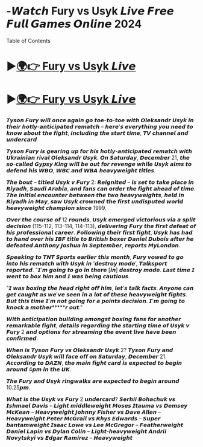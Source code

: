 
# -𝙒𝙖𝙩𝙘𝙝 Fury vs Usyk 𝙇𝙞𝙫𝙚 𝙁𝙧𝙚𝙚 𝙁𝙪𝙡𝙡 𝙂𝙖𝙢𝙚𝙨 𝙊𝙣𝙡𝙞𝙣𝙚 2024
Table of Contents
# ►[🌍👉 Fury vs Usyk 𝙇𝙞𝙫𝙚](https://furyusyk.online)
# ►[🌍👉 Fury vs Usyk 𝙇𝙞𝙫𝙚](https://furyusyk.online)
𝙏𝙮𝙨𝙤𝙣 𝙁𝙪𝙧𝙮 𝙬𝙞𝙡𝙡 𝙤𝙣𝙘𝙚 𝙖𝙜𝙖𝙞𝙣 𝙜𝙤 𝙩𝙤𝙚-𝙩𝙤-𝙩𝙤𝙚 𝙬𝙞𝙩𝙝 𝙊𝙡𝙚𝙠𝙨𝙖𝙣𝙙𝙧 𝙐𝙨𝙮𝙠 𝙞𝙣 𝙩𝙝𝙚𝙞𝙧 𝙝𝙤𝙩𝙡𝙮-𝙖𝙣𝙩𝙞𝙘𝙞𝙥𝙖𝙩𝙚𝙙 𝙧𝙚𝙢𝙖𝙩𝙘𝙝 – 𝙝𝙚𝙧𝙚'𝙨 𝙚𝙫𝙚𝙧𝙮𝙩𝙝𝙞𝙣𝙜 𝙮𝙤𝙪 𝙣𝙚𝙚𝙙 𝙩𝙤 𝙠𝙣𝙤𝙬 𝙖𝙗𝙤𝙪𝙩 𝙩𝙝𝙚 𝙛𝙞𝙜𝙝𝙩, 𝙞𝙣𝙘𝙡𝙪𝙙𝙞𝙣𝙜 𝙩𝙝𝙚 𝙨𝙩𝙖𝙧𝙩 𝙩𝙞𝙢𝙚, 𝙏𝙑 𝙘𝙝𝙖𝙣𝙣𝙚𝙡 𝙖𝙣𝙙 𝙪𝙣𝙙𝙚𝙧𝙘𝙖𝙧𝙙

𝙏𝙮𝙨𝙤𝙣 𝙁𝙪𝙧𝙮 𝙞𝙨 𝙜𝙚𝙖𝙧𝙞𝙣𝙜 𝙪𝙥 𝙛𝙤𝙧 𝙝𝙞𝙨 𝙝𝙤𝙩𝙡𝙮-𝙖𝙣𝙩𝙞𝙘𝙞𝙥𝙖𝙩𝙚𝙙 𝙧𝙚𝙢𝙖𝙩𝙘𝙝 𝙬𝙞𝙩𝙝 𝙐𝙠𝙧𝙖𝙞𝙣𝙞𝙖𝙣 𝙧𝙞𝙫𝙖𝙡 𝙊𝙡𝙚𝙠𝙨𝙖𝙣𝙙𝙧 𝙐𝙨𝙮𝙠. 𝙊𝙣 𝙎𝙖𝙩𝙪𝙧𝙙𝙖𝙮, 𝘿𝙚𝙘𝙚𝙢𝙗𝙚𝙧 21, 𝙩𝙝𝙚 𝙨𝙤-𝙘𝙖𝙡𝙡𝙚𝙙 𝙂𝙮𝙥𝙨𝙮 𝙆𝙞𝙣𝙜 𝙬𝙞𝙡𝙡 𝙗𝙚 𝙤𝙪𝙩 𝙛𝙤𝙧 𝙧𝙚𝙫𝙚𝙣𝙜𝙚 𝙬𝙝𝙞𝙡𝙚 𝙐𝙨𝙮𝙠 𝙖𝙞𝙢𝙨 𝙩𝙤 𝙙𝙚𝙛𝙚𝙣𝙙 𝙝𝙞𝙨 𝙒𝘽𝙊, 𝙒𝘽𝘾 𝙖𝙣𝙙 𝙒𝘽𝘼 𝙝𝙚𝙖𝙫𝙮𝙬𝙚𝙞𝙜𝙝𝙩 𝙩𝙞𝙩𝙡𝙚𝙨.

𝙏𝙝𝙚 𝙗𝙤𝙪𝙩 – 𝙩𝙞𝙩𝙡𝙚𝙙 𝙐𝙨𝙮𝙠 𝙫 𝙁𝙪𝙧𝙮 2: 𝙍𝙚𝙞𝙜𝙣𝙞𝙩𝙚𝙙 – 𝙞𝙨 𝙨𝙚𝙩 𝙩𝙤 𝙩𝙖𝙠𝙚 𝙥𝙡𝙖𝙘𝙚 𝙞𝙣 𝙍𝙞𝙮𝙖𝙙𝙝, 𝙎𝙖𝙪𝙙𝙞 𝘼𝙧𝙖𝙗𝙞𝙖, 𝙖𝙣𝙙 𝙛𝙖𝙣𝙨 𝙘𝙖𝙣 𝙤𝙧𝙙𝙚𝙧 𝙩𝙝𝙚 𝙛𝙞𝙜𝙝𝙩 𝙖𝙝𝙚𝙖𝙙 𝙤𝙛 𝙩𝙞𝙢𝙚. 𝙏𝙝𝙚 𝙞𝙣𝙞𝙩𝙞𝙖𝙡 𝙚𝙣𝙘𝙤𝙪𝙣𝙩𝙚𝙧 𝙗𝙚𝙩𝙬𝙚𝙚𝙣 𝙩𝙝𝙚 𝙩𝙬𝙤 𝙝𝙚𝙖𝙫𝙮𝙬𝙚𝙞𝙜𝙝𝙩𝙨, 𝙝𝙚𝙡𝙙 𝙞𝙣 𝙍𝙞𝙮𝙖𝙙𝙝 𝙞𝙣 𝙈𝙖𝙮, 𝙨𝙖𝙬 𝙐𝙨𝙮𝙠 𝙘𝙧𝙤𝙬𝙣𝙚𝙙 𝙩𝙝𝙚 𝙛𝙞𝙧𝙨𝙩 𝙪𝙣𝙙𝙞𝙨𝙥𝙪𝙩𝙚𝙙 𝙬𝙤𝙧𝙡𝙙 𝙝𝙚𝙖𝙫𝙮𝙬𝙚𝙞𝙜𝙝𝙩 𝙘𝙝𝙖𝙢𝙥𝙞𝙤𝙣 𝙨𝙞𝙣𝙘𝙚 1999.

𝙊𝙫𝙚𝙧 𝙩𝙝𝙚 𝙘𝙤𝙪𝙧𝙨𝙚 𝙤𝙛 12 𝙧𝙤𝙪𝙣𝙙𝙨, 𝙐𝙨𝙮𝙠 𝙚𝙢𝙚𝙧𝙜𝙚𝙙 𝙫𝙞𝙘𝙩𝙤𝙧𝙞𝙤𝙪𝙨 𝙫𝙞𝙖 𝙖 𝙨𝙥𝙡𝙞𝙩 𝙙𝙚𝙘𝙞𝙨𝙞𝙤𝙣 (115-112, 113-114, 114-113), 𝙙𝙚𝙡𝙞𝙫𝙚𝙧𝙞𝙣𝙜 𝙁𝙪𝙧𝙮 𝙩𝙝𝙚 𝙛𝙞𝙧𝙨𝙩 𝙙𝙚𝙛𝙚𝙖𝙩 𝙤𝙛 𝙝𝙞𝙨 𝙥𝙧𝙤𝙛𝙚𝙨𝙨𝙞𝙤𝙣𝙖𝙡 𝙘𝙖𝙧𝙚𝙚𝙧. 𝙁𝙤𝙡𝙡𝙤𝙬𝙞𝙣𝙜 𝙩𝙝𝙚𝙞𝙧 𝙛𝙞𝙧𝙨𝙩 𝙛𝙞𝙜𝙝𝙩, 𝙐𝙨𝙮𝙠 𝙝𝙖𝙨 𝙝𝙖𝙙 𝙩𝙤 𝙝𝙖𝙣𝙙 𝙤𝙫𝙚𝙧 𝙝𝙞𝙨 𝙄𝘽𝙁 𝙩𝙞𝙩𝙡𝙚 𝙩𝙤 𝘽𝙧𝙞𝙩𝙞𝙨𝙝 𝙗𝙤𝙭𝙚𝙧 𝘿𝙖𝙣𝙞𝙚𝙡 𝘿𝙪𝙗𝙤𝙞𝙨 𝙖𝙛𝙩𝙚𝙧 𝙝𝙚 𝙙𝙚𝙛𝙚𝙖𝙩𝙚𝙙 𝘼𝙣𝙩𝙝𝙤𝙣𝙮 𝙅𝙤𝙨𝙝𝙪𝙖 𝙞𝙣 𝙎𝙚𝙥𝙩𝙚𝙢𝙗𝙚𝙧, 𝙧𝙚𝙥𝙤𝙧𝙩𝙨 𝙈𝙮𝙇𝙤𝙣𝙙𝙤𝙣.

𝙎𝙥𝙚𝙖𝙠𝙞𝙣𝙜 𝙩𝙤 𝙏𝙉𝙏 𝙎𝙥𝙤𝙧𝙩𝙨 𝙚𝙖𝙧𝙡𝙞𝙚𝙧 𝙩𝙝𝙞𝙨 𝙢𝙤𝙣𝙩𝙝, 𝙁𝙪𝙧𝙮 𝙫𝙤𝙬𝙚𝙙 𝙩𝙤 𝙜𝙤 𝙞𝙣𝙩𝙤 𝙝𝙞𝙨 𝙧𝙚𝙢𝙖𝙩𝙘𝙝 𝙬𝙞𝙩𝙝 𝙐𝙨𝙮𝙠 𝙞𝙣 ‘𝙙𝙚𝙨𝙩𝙧𝙤𝙮 𝙢𝙤𝙙𝙚’, 𝙏𝙖𝙡𝙠𝙨𝙥𝙤𝙧𝙩 𝙧𝙚𝙥𝙤𝙧𝙩𝙚𝙙. "𝙄'𝙢 𝙜𝙤𝙞𝙣𝙜 𝙩𝙤 𝙜𝙤 𝙞𝙣 𝙩𝙝𝙚𝙧𝙚 [𝙞𝙣] 𝙙𝙚𝙨𝙩𝙧𝙤𝙮 𝙢𝙤𝙙𝙚. 𝙇𝙖𝙨𝙩 𝙩𝙞𝙢𝙚 𝙄 𝙬𝙚𝙣𝙩 𝙩𝙤 𝙗𝙤𝙭 𝙝𝙞𝙢 𝙖𝙣𝙙 𝙄 𝙬𝙖𝙨 𝙗𝙚𝙞𝙣𝙜 𝙘𝙖𝙪𝙩𝙞𝙤𝙪𝙨.

"𝙄 𝙬𝙖𝙨 𝙗𝙤𝙭𝙞𝙣𝙜 𝙩𝙝𝙚 𝙝𝙚𝙖𝙙 𝙧𝙞𝙜𝙝𝙩 𝙤𝙛𝙛 𝙝𝙞𝙢, 𝙡𝙚𝙩'𝙨 𝙩𝙖𝙡𝙠 𝙛𝙖𝙘𝙩𝙨. 𝘼𝙣𝙮𝙤𝙣𝙚 𝙘𝙖𝙣 𝙜𝙚𝙩 𝙘𝙖𝙪𝙜𝙝𝙩 𝙖𝙨 𝙬𝙚'𝙫𝙚 𝙨𝙚𝙚𝙣 𝙞𝙣 𝙖 𝙡𝙤𝙩 𝙤𝙛 𝙩𝙝𝙚𝙨𝙚 𝙝𝙚𝙖𝙫𝙮𝙬𝙚𝙞𝙜𝙝𝙩 𝙛𝙞𝙜𝙝𝙩𝙨. 𝘽𝙪𝙩 𝙩𝙝𝙞𝙨 𝙩𝙞𝙢𝙚 𝙄'𝙢 𝙣𝙤𝙩 𝙜𝙤𝙞𝙣𝙜 𝙛𝙤𝙧 𝙖 𝙥𝙤𝙞𝙣𝙩𝙨 𝙙𝙚𝙘𝙞𝙨𝙞𝙤𝙣. 𝙄'𝙢 𝙜𝙤𝙞𝙣𝙜 𝙩𝙤 𝙠𝙣𝙤𝙘𝙠 𝙖 𝙢𝙤𝙩𝙝𝙚𝙧*****𝙧 𝙤𝙪𝙩."

𝙒𝙞𝙩𝙝 𝙖𝙣𝙩𝙞𝙘𝙞𝙥𝙖𝙩𝙞𝙤𝙣 𝙗𝙪𝙞𝙡𝙙𝙞𝙣𝙜 𝙖𝙢𝙤𝙣𝙜𝙨𝙩 𝙗𝙤𝙭𝙞𝙣𝙜 𝙛𝙖𝙣𝙨 𝙛𝙤𝙧 𝙖𝙣𝙤𝙩𝙝𝙚𝙧 𝙧𝙚𝙢𝙖𝙧𝙠𝙖𝙗𝙡𝙚 𝙛𝙞𝙜𝙝𝙩, 𝙙𝙚𝙩𝙖𝙞𝙡𝙨 𝙧𝙚𝙜𝙖𝙧𝙙𝙞𝙣𝙜 𝙩𝙝𝙚 𝙨𝙩𝙖𝙧𝙩𝙞𝙣𝙜 𝙩𝙞𝙢𝙚 𝙤𝙛 𝙐𝙨𝙮𝙠 𝙫 𝙁𝙪𝙧𝙮 2 𝙖𝙣𝙙 𝙤𝙥𝙩𝙞𝙤𝙣𝙨 𝙛𝙤𝙧 𝙨𝙩𝙧𝙚𝙖𝙢𝙞𝙣𝙜 𝙩𝙝𝙚 𝙚𝙫𝙚𝙣𝙩 𝙡𝙞𝙫𝙚 𝙝𝙖𝙫𝙚 𝙗𝙚𝙚𝙣 𝙘𝙤𝙣𝙛𝙞𝙧𝙢𝙚𝙙.

𝙒𝙝𝙚𝙣 𝙞𝙨 𝙏𝙮𝙨𝙤𝙣 𝙁𝙪𝙧𝙮 𝙫𝙨 𝙊𝙡𝙚𝙠𝙨𝙖𝙣𝙙𝙧 𝙐𝙨𝙮𝙠 2? 𝙏𝙮𝙨𝙤𝙣 𝙁𝙪𝙧𝙮 𝙖𝙣𝙙 𝙊𝙡𝙚𝙠𝙨𝙖𝙣𝙙𝙧 𝙐𝙨𝙮𝙠 𝙬𝙞𝙡𝙡 𝙛𝙖𝙘𝙚 𝙤𝙛𝙛 𝙤𝙣 𝙎𝙖𝙩𝙪𝙧𝙙𝙖𝙮, 𝘿𝙚𝙘𝙚𝙢𝙗𝙚𝙧 21. 𝘼𝙘𝙘𝙤𝙧𝙙𝙞𝙣𝙜 𝙩𝙤 𝘿𝘼𝙕𝙉, 𝙩𝙝𝙚 𝙢𝙖𝙞𝙣 𝙛𝙞𝙜𝙝𝙩 𝙘𝙖𝙧𝙙 𝙞𝙨 𝙚𝙭𝙥𝙚𝙘𝙩𝙚𝙙 𝙩𝙤 𝙗𝙚𝙜𝙞𝙣 𝙖𝙧𝙤𝙪𝙣𝙙 4𝙥𝙢 𝙞𝙣 𝙩𝙝𝙚 𝙐𝙆.

𝙏𝙝𝙚 𝙁𝙪𝙧𝙮 𝙖𝙣𝙙 𝙐𝙨𝙮𝙠 𝙧𝙞𝙣𝙜𝙬𝙖𝙡𝙠𝙨 𝙖𝙧𝙚 𝙚𝙭𝙥𝙚𝙘𝙩𝙚𝙙 𝙩𝙤 𝙗𝙚𝙜𝙞𝙣 𝙖𝙧𝙤𝙪𝙣𝙙 10.25𝙥𝙢.

𝙒𝙝𝙖𝙩 𝙞𝙨 𝙩𝙝𝙚 𝙐𝙨𝙮𝙠 𝙫𝙨 𝙁𝙪𝙧𝙮 2 𝙪𝙣𝙙𝙚𝙧𝙘𝙖𝙧𝙙? 𝙎𝙚𝙧𝙝𝙞𝙞 𝘽𝙤𝙝𝙖𝙘𝙝𝙪𝙠 𝙫𝙨 𝙄𝙨𝙝𝙢𝙖𝙚𝙡 𝘿𝙖𝙫𝙞𝙨 – 𝙇𝙞𝙜𝙝𝙩 𝙢𝙞𝙙𝙙𝙡𝙚𝙬𝙚𝙞𝙜𝙝𝙩 𝙈𝙤𝙨𝙚𝙨 𝙄𝙩𝙖𝙪𝙢𝙖 𝙫𝙨 𝘿𝙚𝙢𝙨𝙚𝙮 𝙈𝙘𝙆𝙚𝙖𝙣 – 𝙃𝙚𝙖𝙫𝙮𝙬𝙚𝙞𝙜𝙝𝙩 𝙅𝙤𝙝𝙣𝙣𝙮 𝙁𝙞𝙨𝙝𝙚𝙧 𝙫𝙨 𝘿𝙖𝙫𝙚 𝘼𝙡𝙡𝙚𝙣 – 𝙃𝙚𝙖𝙫𝙮𝙬𝙚𝙞𝙜𝙝𝙩 𝙋𝙚𝙩𝙚𝙧 𝙈𝙘𝙂𝙧𝙖𝙞𝙡 𝙫𝙨 𝙍𝙝𝙮𝙨 𝙀𝙙𝙬𝙖𝙧𝙙𝙨 – 𝙎𝙪𝙥𝙚𝙧 𝙗𝙖𝙣𝙩𝙖𝙢𝙬𝙚𝙞𝙜𝙝𝙩 𝙄𝙨𝙖𝙖𝙘 𝙇𝙤𝙬𝙚 𝙫𝙨 𝙇𝙚𝙚 𝙈𝙘𝙂𝙧𝙚𝙜𝙤𝙧 – 𝙁𝙚𝙖𝙩𝙝𝙚𝙧𝙬𝙚𝙞𝙜𝙝𝙩 𝘿𝙖𝙣𝙞𝙚𝙡 𝙇𝙖𝙥𝙞𝙣 𝙫𝙨 𝘿𝙮𝙡𝙖𝙣 𝘾𝙤𝙡𝙞𝙣 – 𝙇𝙞𝙜𝙝𝙩-𝙝𝙚𝙖𝙫𝙮𝙬𝙚𝙞𝙜𝙝𝙩 𝘼𝙣𝙙𝙧𝙞𝙞 𝙉𝙤𝙫𝙮𝙩𝙨𝙠𝙮𝙞 𝙫𝙨 𝙀𝙙𝙜𝙖𝙧 𝙍𝙖𝙢𝙞𝙧𝙚𝙯 – 𝙃𝙚𝙖𝙫𝙮𝙬𝙚𝙞𝙜𝙝𝙩
